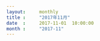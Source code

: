 ```yaml
---  
layout:     monthly
title :     "2017年11月"    
date  :     2017-11-01  10:00:00    
month :     "2017-11"    
---  
```

